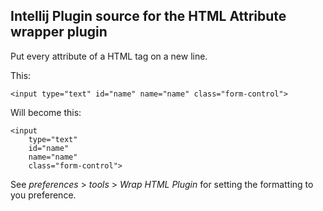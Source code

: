 ## Intellij Plugin source for the HTML Attribute wrapper plugin

Put every attribute of a HTML tag on a new line.  

This:  

    <input type="text" id="name" name="name" class="form-control">

Will become this:  

    <input
        type="text"
        id="name"
        name="name"
        class="form-control">

See _preferences_ > _tools_ > _Wrap HTML Plugin_ for setting the formatting to you preference.